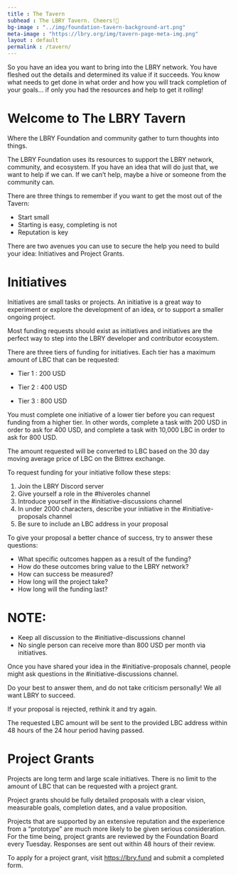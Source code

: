 ```yaml
---
title : The Tavern
subhead : The LBRY Tavern. Cheers!🍺
bg-image : "../img/foundation-tavern-background-art.png"
meta-image : "https://lbry.org/img/tavern-page-meta-img.png"
layout : default
permalink : /tavern/
---
```


So you have an idea you want to bring into the LBRY network. You have fleshed out the details and determined its value if it succeeds.
You know what needs to get done in what order and how you will track completion of your goals... if only you had the resources and help to
get it rolling!

# Welcome to The LBRY Tavern

Where the LBRY Foundation and community gather to turn thoughts into things.

The LBRY Foundation uses its resources to support the LBRY network, community, and ecosystem.
If you have an idea that will do just that, we want to help if we can. If we can’t help, maybe a hive or someone from the community can.

There are three things to remember if you want to get the most out of the Tavern:

- Start small
- Starting is easy, completing is not
- Reputation is key

There are two avenues you can use to secure the help you need to build your idea: Initiatives and Project Grants.

# Initiatives

Initiatives are small tasks or projects. An initiative is a great way to experiment or explore the development of an idea, or to support a smaller ongoing project.

Most funding requests should exist as initiatives and initiatives are the perfect way to step into the LBRY developer and contributor ecosystem.

There are three tiers of funding for initiatives. Each tier has a maximum amount of LBC that can be requested:

- Tier 1 : 200 USD

- Tier 2 : 400 USD

- Tier 3 : 800 USD

You must complete one initiative of a lower tier before you can request funding from a higher tier. In other words, complete a task with 200 USD in order to ask for 400 USD, and complete a task with 10,000 LBC in order to ask for 800 USD.

The amount requested will be converted to LBC based on the 30 day moving average price of LBC on the Bittrex exchange.

To request funding for your initiative follow these steps:

1. Join the LBRY Discord server
2. Give yourself a role in the #hiveroles channel
3. Introduce yourself in the #initiative-discussions channel
4. In under 2000 characters, describe your initiative in the #initiative-proposals channel
5. Be sure to include an LBC address in your proposal

To give your proposal a better chance of success, try to answer these questions:

- What specific outcomes happen as a result of the funding?
- How do these outcomes bring value to the LBRY network?
- How can success be measured?
- How long will the project take?
- How long will the funding last?

# NOTE:

- Keep all discussion to the #initiative-discussions channel
- No single person can receive more than 800 USD per month via initiatives.

Once you have shared your idea in the #initiative-proposals channel, people might ask questions in the #initiative-discussions channel.

Do your best to answer them, and do not take criticism personally! We all want LBRY to succeed.

If your proposal is rejected, rethink it and try again.

The requested LBC amount will be sent to the provided LBC address within 48 hours of the 24 hour period having passed.

# Project Grants

Projects are long term and large scale initiatives. There is no limit to the amount of LBC that can be requested with a project grant.

Project grants should be fully detailed proposals with a clear vision, measurable goals, completion dates, and a value proposition.

Projects that are supported by an extensive reputation and the experience from a “prototype” are much more likely to be given serious consideration. For the time being, project grants are reviewed by the Foundation Board every Tuesday. Responses are sent out within 48 hours of their review.

To apply for a project grant, visit https://lbry.fund and submit a completed form.
